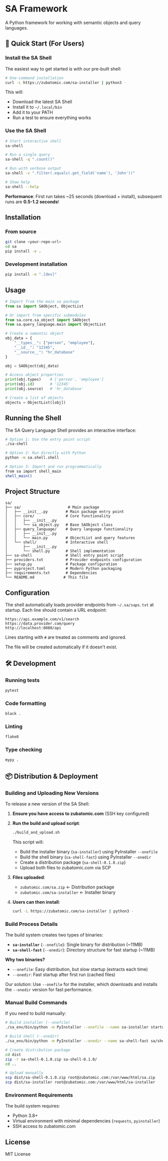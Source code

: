 # SA Framework

A Python framework for working with semantic objects and query languages.

## 🚀 Quick Start (For Users)

### Install the SA Shell

The easiest way to get started is with our pre-built shell:

```bash
# One-command installation
curl -L https://zubatomic.com/sa-installer | python3 -
```

This will:
- Download the latest SA Shell
- Install it to `~/.local/bin`
- Add it to your PATH
- Run a test to ensure everything works

### Use the SA Shell

```bash
# Start interactive shell
sa-shell

# Run a single query
sa-shell -q ".count()"

# Run with verbose output
sa-shell -v ".filter(.equals(.get_field('name'), 'John'))"

# Show help
sa-shell --help
```

**Performance**: First run takes ~25 seconds (download + install), subsequent runs are **0.5-1.2 seconds**!

## Installation

### From source
```bash
git clone <your-repo-url>
cd sa
pip install -e .
```

### Development installation
```bash
pip install -e ".[dev]"
```

## Usage

```python
# Import from the main sa package
from sa import SAObject, ObjectList

# Or import from specific submodules
from sa.core.sa_object import SAObject
from sa.query_language.main import ObjectList

# Create a semantic object
obj_data = {
    "__types__": ["person", "employee"],
    "__id__": "12345",
    "__source__": "hr_database"
}

obj = SAObject(obj_data)

# Access object properties
print(obj.types)    # ['person', 'employee']
print(obj.id)       # '12345'
print(obj.source)   # 'hr_database'

# Create a list of objects
objects = ObjectList([obj])
```

## Running the Shell

The SA Query Language Shell provides an interactive interface:

```bash
# Option 1: Use the entry point script
./sa-shell

# Option 2: Run directly with Python
python -m sa.shell.shell

# Option 3: Import and run programmatically
from sa import shell_main
shell_main()
```

## Project Structure

```
sa/
├── sa/                     # Main package
│   ├── __init__.py        # Main package entry point
│   ├── core/              # Core functionality
│   │   ├── __init__.py
│   │   └── sa_object.py   # Base SAObject class
│   ├── query_language/    # Query language functionality
│   │   ├── __init__.py
│   │   └── main.py        # ObjectList and query features
│   └── shell/             # Interactive shell
│       ├── __init__.py
│       └── shell.py       # Shell implementation
├── sa-shell               # Shell entry point script
├── providers.txt          # Provider endpoints configuration
├── setup.py               # Package configuration
├── pyproject.toml         # Modern Python packaging
├── requirements.txt       # Dependencies
└── README.md             # This file
```

## Configuration

The shell automatically loads provider endpoints from `~/.sa/saps.txt` at startup. Each line should contain a URL endpoint:

```
https://api.example.com/v1/search
https://data.provider.com/query
http://localhost:8080/api
```

Lines starting with `#` are treated as comments and ignored.

The file will be created automatically if it doesn't exist.

## 🛠️ Development

### Running tests
```bash
pytest
```

### Code formatting
```bash
black .
```

### Linting
```bash
flake8
```

### Type checking
```bash
mypy .
```

## 📦 Distribution & Deployment

### Building and Uploading New Versions

To release a new version of the SA Shell:

1. **Ensure you have access to zubatomic.com** (SSH key configured)

2. **Run the build and upload script**:
   ```bash
   ./build_and_upload.sh
   ```

   This script will:
   - Build the installer binary (`sa-installer`) using PyInstaller `--onefile`
   - Build the shell binary (`sa-shell-fast`) using PyInstaller `--onedir`
   - Create a distribution package (`sa-shell-0.1.0.zip`)
   - Upload both files to zubatomic.com via SCP

3. **Files uploaded**:
   - `zubatomic.com/sa.zip` ← Distribution package
   - `zubatomic.com/sa-installer` ← Installer binary

4. **Users can then install**:
   ```bash
   curl -L https://zubatomic.com/sa-installer | python3 -
   ```

### Build Process Details

The build system creates two types of binaries:

- **`sa-installer`** (`--onefile`): Single binary for distribution (~11MB)
- **`sa-shell-fast`** (`--onedir`): Directory structure for fast startup (~11MB)

**Why two binaries?**
- `--onefile`: Easy distribution, but slow startup (extracts each time)
- `--onedir`: Fast startup after first run (cached files)

Our solution: Use `--onefile` for the installer, which downloads and installs the `--onedir` version for fast performance.

### Manual Build Commands

If you need to build manually:

```bash
# Build installer (--onefile)
./sa_env/bin/python -m PyInstaller --onefile --name sa-installer startup.py

# Build shell (--onedir)
./sa_env/bin/python -m PyInstaller --onedir --name sa-shell-fast sa/shell/shell.py

# Create distribution package
cd dist
zip -r sa-shell-0.1.0.zip sa-shell-0.1.0/
cd ..

# Upload manually
scp dist/sa-shell-0.1.0.zip root@zubatomic.com:/var/www/html/sa.zip
scp dist/sa-installer root@zubatomic.com:/var/www/html/sa-installer
```

### Environment Requirements

The build system requires:
- Python 3.8+
- Virtual environment with minimal dependencies (`requests`, `pyinstaller`)
- SSH access to zubatomic.com

## License

MIT License 